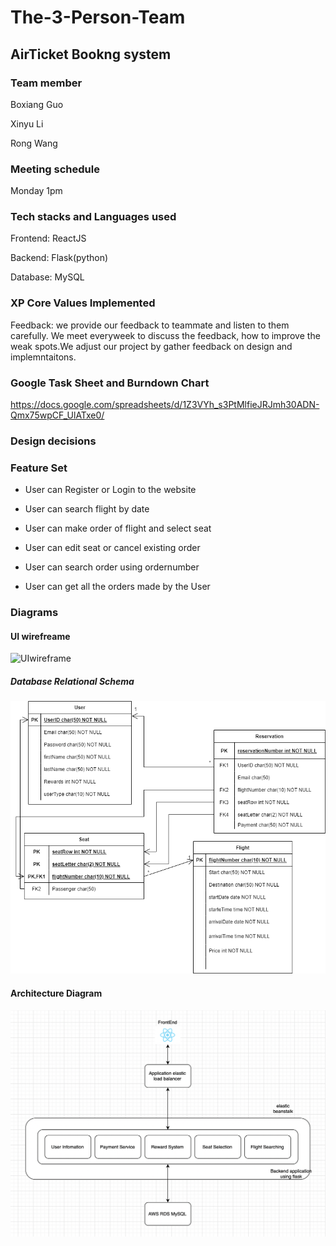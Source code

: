 # The-3-Person-Team

## AirTicket Bookng system

### Team member 

Boxiang Guo

Xinyu Li

Rong Wang

### Meeting schedule

Monday 1pm

### Tech stacks and Languages used

Frontend: ReactJS

Backend: Flask(python)

Database: MySQL

### XP Core Values Implemented

Feedback: we provide our feedback to teammate and listen to them carefully. We meet everyweek to discuss the feedback, how to improve the weak spots.We adjust our project by gather feedback on design and implemntaitons. 

###  **Google Task Sheet** and Burndown Chart

 https://docs.google.com/spreadsheets/d/1Z3VYh_s3PtMlfieJRJmh30ADN-Qmx75wpCF_UlATxe0/

### Design decisions 



### Feature Set 

* User can Register or Login to the website

* User can search flight by date 
* User can make order of flight and select seat
* User can edit seat or cancel existing order
* User can search order using ordernumber
* User can get all the orders made by the User

### Diagrams

#### UI wirefreame

![UIwireframe](https://user-images.githubusercontent.com/26152890/139343295-fc781ab4-61b7-4b18-8cc7-ce8befeef9f9.png)

##### Database Relational Schema

![Database Relational Schema](https://github.com/gopinathsjsu/The-3-person-team/raw/master/db_designs/Schema.drawio.png)

#### Architecture Diagram

![architecture_diagram](https://github.com/gopinathsjsu/The-3-person-team/blob/master/architecture_diagram.png?raw=true)
